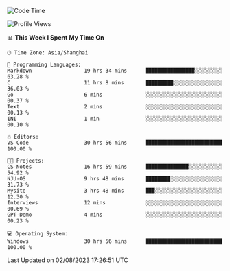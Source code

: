 <!--START_SECTION:waka-->
![Code Time](http://img.shields.io/badge/Code%20Time-1%2C104%20hrs%2034%20mins-blue)

![Profile Views](http://img.shields.io/badge/Profile%20Views-1-blue)

📊 **This Week I Spent My Time On** 

```text
🕑︎ Time Zone: Asia/Shanghai

💬 Programming Languages: 
Markdown                 19 hrs 34 mins      ████████████████░░░░░░░░░   63.28 % 
C                        11 hrs 8 mins       █████████░░░░░░░░░░░░░░░░   36.03 % 
Go                       6 mins              ░░░░░░░░░░░░░░░░░░░░░░░░░   00.37 % 
Text                     2 mins              ░░░░░░░░░░░░░░░░░░░░░░░░░   00.13 % 
INI                      1 min               ░░░░░░░░░░░░░░░░░░░░░░░░░   00.10 % 

🔥 Editors: 
VS Code                  30 hrs 56 mins      █████████████████████████   100.00 % 

🐱‍💻 Projects: 
CS-Notes                 16 hrs 59 mins      ██████████████░░░░░░░░░░░   54.92 % 
NJU-OS                   9 hrs 48 mins       ████████░░░░░░░░░░░░░░░░░   31.73 % 
Mysite                   3 hrs 48 mins       ███░░░░░░░░░░░░░░░░░░░░░░   12.30 % 
Interviews               12 mins             ░░░░░░░░░░░░░░░░░░░░░░░░░   00.69 % 
GPT-Demo                 4 mins              ░░░░░░░░░░░░░░░░░░░░░░░░░   00.23 % 

💻 Operating System: 
Windows                  30 hrs 56 mins      █████████████████████████   100.00 % 
```


 Last Updated on 02/08/2023 17:26:51 UTC
<!--END_SECTION:waka-->